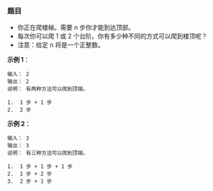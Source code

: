 ### 题目
* 你正在爬楼梯。需要 n 步你才能到达顶部。
* 每次你可以爬 1 或 2 个台阶。你有多少种不同的方式可以爬到楼顶呢？
* 注意：给定 n 将是一个正整数。


**示例 1**：
```
输入： 2
输出： 2
说明： 有两种方法可以爬到顶端。

1.  1 步 + 1 步
2.  2 步
```

**示例 2**：
```
输入： 3
输出： 3
说明： 有三种方法可以爬到顶端。

1.  1 步 + 1 步 + 1 步
2.  1 步 + 2 步
3.  2 步 + 1 步
```
